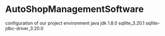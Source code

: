 # AutoShopManagementSoftware
configuration of our project environment
java jdk 1.8.0
sqllite_3.20.1
sqllite-jdbc-driver_3.20.0 
